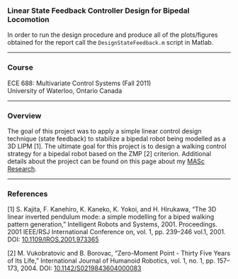 ### Linear State Feedback Controller Design for Bipedal Locomotion
In order to run the design procedure and produce all of the plots/figures obtained for the report call the `DesignStateFeedback.m` script in Matlab.

---

### Course
ECE 688: Multivariate Control Systems (Fall 2011)   
University of Waterloo, Ontario Canada   

---

### Overview
The goal of this project was to apply a simple linear control design technique (state feedback) to stabilize a bipedal robot being modelled as a 3D LIPM \[1\]. The ultimate goal for this project is to design a walking control strategy for a bipedal robot based on the ZMP \[2\] criterion. Additional details about the project can be found on this page about my [MASc Research][1]. 

---

### References

\[1\] S. Kajita, F. Kanehiro, K. Kaneko, K. Yokoi, and H. Hirukawa, “The 3D linear inverted pendulum mode: a simple modelling for a biped walking pattern generation,” Intelligent Robots and Systems, 2001. Proceedings. 2001 IEEE/RSJ International Conference on, vol. 1, pp. 239–246 vol.1, 2001. DOI: [10.1109/IROS.2001.973365][2]

\[2\] M. Vukobratovic and B. Borovac, “Zero-Moment Point - Thirty Five Years of Its Life,” International Journal of Humanoid Robotics, vol. 1, no. 1, pp. 157–173, 2004. DOI: [10.1142/S0219843604000083][3]


<!--- Link List --> 
[1]: https://ece.uwaterloo.ca/~schoudhu/research/
[2]: http://dx.doi.org/10.1109/IROS.2001.973365
[3]: http://dx.doi.org/10.1142/S0219843604000083